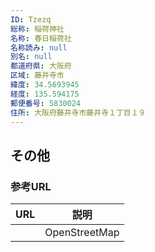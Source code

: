 ```yaml
---
ID: Tzezq
総称: 稲荷神社
名称: 春日稲荷社
名称読み: null
別名: null
都道府県: 大阪府
区域: 藤井寺市
緯度: 34.5693945
経度: 135.594175
郵便番号: 5830024
住所: 大阪府藤井寺市藤井寺１丁目１９
---
```


## その他

### 参考URL

| URL | 説明          |
| --- | ------------- |
|     | OpenStreetMap |
